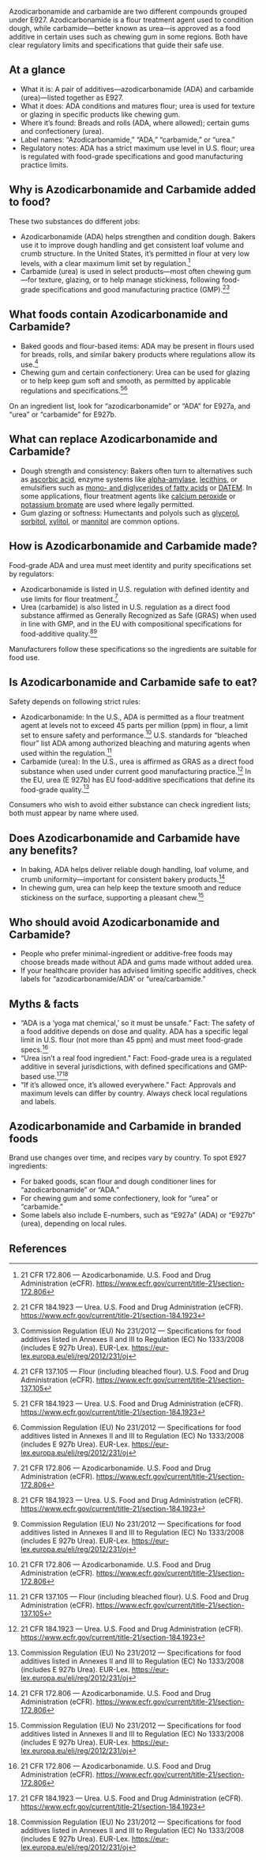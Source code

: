 Azodicarbonamide and carbamide are two different compounds grouped under E927. Azodicarbonamide is a flour treatment agent used to condition dough, while carbamide—better known as urea—is approved as a food additive in certain uses such as chewing gum in some regions. Both have clear regulatory limits and specifications that guide their safe use.

<!--more-->

## At a glance
- What it is: A pair of additives—azodicarbonamide (ADA) and carbamide (urea)—listed together as E927.
- What it does: ADA conditions and matures flour; urea is used for texture or glazing in specific products like chewing gum.
- Where it’s found: Breads and rolls (ADA, where allowed); certain gums and confectionery (urea).
- Label names: “Azodicarbonamide,” “ADA,” “carbamide,” or “urea.”
- Regulatory notes: ADA has a strict maximum use level in U.S. flour; urea is regulated with food-grade specifications and good manufacturing practice limits.

## Why is Azodicarbonamide and Carbamide added to food?
These two substances do different jobs:
- Azodicarbonamide (ADA) helps strengthen and condition dough. Bakers use it to improve dough handling and get consistent loaf volume and crumb structure. In the United States, it’s permitted in flour at very low levels, with a clear maximum limit set by regulation.[^1]
- Carbamide (urea) is used in select products—most often chewing gum—for texture, glazing, or to help manage stickiness, following food-grade specifications and good manufacturing practice (GMP).[^3][^4]

## What foods contain Azodicarbonamide and Carbamide?
- Baked goods and flour-based items: ADA may be present in flours used for breads, rolls, and similar bakery products where regulations allow its use.[^2]
- Chewing gum and certain confectionery: Urea can be used for glazing or to help keep gum soft and smooth, as permitted by applicable regulations and specifications.[^3][^4]

On an ingredient list, look for “azodicarbonamide” or “ADA” for E927a, and “urea” or “carbamide” for E927b.

## What can replace Azodicarbonamide and Carbamide?
- Dough strength and consistency: Bakers often turn to alternatives such as [ascorbic acid](/e300-ascorbic-acid), enzyme systems like [alpha-amylase](/e1100-alpha-amylase), [lecithins](/e322-lecithins), or emulsifiers such as [mono- and diglycerides of fatty acids](/e471-mono-and-diglycerides-of-fatty-acids) or [DATEM](/e472e-mono-and-diacetyltartaric-acid-esters-of-mono-and-diglycerides-of-fatty-acids). In some applications, flour treatment agents like [calcium peroxide](/e930-calcium-peroxide) or [potassium bromate](/e924a-potassium-bromate) are used where legally permitted.
- Gum glazing or softness: Humectants and polyols such as [glycerol](/e422-glycerol), [sorbitol](/e420-sorbitol), [xylitol](/e967-xylitol), or [mannitol](/e421-mannitol) are common options.

## How is Azodicarbonamide and Carbamide made?
Food-grade ADA and urea must meet identity and purity specifications set by regulators:
- Azodicarbonamide is listed in U.S. regulation with defined identity and use limits for flour treatment.[^1]
- Urea (carbamide) is also listed in U.S. regulation as a direct food substance affirmed as Generally Recognized as Safe (GRAS) when used in line with GMP, and in the EU with compositional specifications for food-additive quality.[^3][^4]

Manufacturers follow these specifications so the ingredients are suitable for food use.

## Is Azodicarbonamide and Carbamide safe to eat?
Safety depends on following strict rules:
- Azodicarbonamide: In the U.S., ADA is permitted as a flour treatment agent at levels not to exceed 45 parts per million (ppm) in flour, a limit set to ensure safety and performance.[^1] U.S. standards for “bleached flour” list ADA among authorized bleaching and maturing agents when used within the regulation.[^2]
- Carbamide (urea): In the U.S., urea is affirmed as GRAS as a direct food substance when used under current good manufacturing practice.[^3] In the EU, urea (E 927b) has EU food-additive specifications that define its food-grade quality.[^4]

Consumers who wish to avoid either substance can check ingredient lists; both must appear by name where used.

## Does Azodicarbonamide and Carbamide have any benefits?
- In baking, ADA helps deliver reliable dough handling, loaf volume, and crumb uniformity—important for consistent bakery products.[^1]
- In chewing gum, urea can help keep the texture smooth and reduce stickiness on the surface, supporting a pleasant chew.[^4]

## Who should avoid Azodicarbonamide and Carbamide?
- People who prefer minimal-ingredient or additive-free foods may choose breads made without ADA and gums made without added urea.
- If your healthcare provider has advised limiting specific additives, check labels for “azodicarbonamide/ADA” or “urea/carbamide.”

## Myths & facts
- “ADA is a ‘yoga mat chemical,’ so it must be unsafe.” Fact: The safety of a food additive depends on dose and quality. ADA has a specific legal limit in U.S. flour (not more than 45 ppm) and must meet food-grade specs.[^1]
- “Urea isn’t a real food ingredient.” Fact: Food-grade urea is a regulated additive in several jurisdictions, with defined specifications and GMP-based use.[^3][^4]
- “If it’s allowed once, it’s allowed everywhere.” Fact: Approvals and maximum levels can differ by country. Always check local regulations and labels.

## Azodicarbonamide and Carbamide in branded foods
Brand use changes over time, and recipes vary by country. To spot E927 ingredients:
- For baked goods, scan flour and dough conditioner lines for “azodicarbonamide” or “ADA.”
- For chewing gum and some confectionery, look for “urea” or “carbamide.”
- Some labels also include E-numbers, such as “E927a” (ADA) or “E927b” (urea), depending on local rules.

## References
[^1]: 21 CFR 172.806 — Azodicarbonamide. U.S. Food and Drug Administration (eCFR). https://www.ecfr.gov/current/title-21/section-172.806
[^2]: 21 CFR 137.105 — Flour (including bleached flour). U.S. Food and Drug Administration (eCFR). https://www.ecfr.gov/current/title-21/section-137.105
[^3]: 21 CFR 184.1923 — Urea. U.S. Food and Drug Administration (eCFR). https://www.ecfr.gov/current/title-21/section-184.1923
[^4]: Commission Regulation (EU) No 231/2012 — Specifications for food additives listed in Annexes II and III to Regulation (EC) No 1333/2008 (includes E 927b Urea). EUR-Lex. https://eur-lex.europa.eu/eli/reg/2012/231/oj
